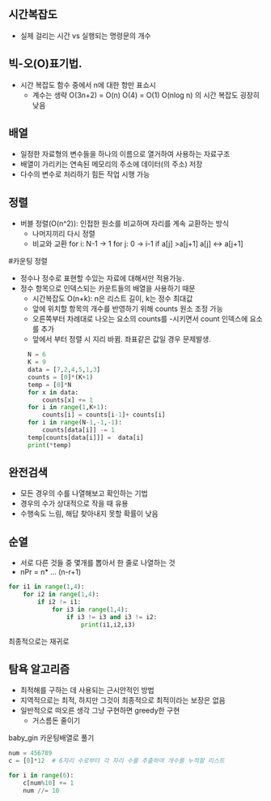 ## 시간복잡도
- 실제 걸리는 시간 vs 실행되는 명령문의 개수

## 빅-오(O)표기법.
- 시간 복잡도 함수 중에서 n에 대한 항만 표쇼시
    - 계수는 생략
    O(3n+2) = O(n)
    O(4) = O(1)
    O(nlog n) 의 시간 복잡도 굉장히 낮음

## 배열
- 일정한 자료형의 변수들을 하나의 이름으로 열거하여 사용하는 자료구조
- 배열이 가리키는 연속된 메모리의 주소에 데이터(의 주소) 저장
- 다수의 변수로 처리하기 힘든 작업 시행 가능

## 정렬
- 버블 정렬(O(n^2)): 인접한 원소를 비교하며 자리를 계속 교환하는 방식
    - 나머지끼리 다시 정렬
    - 비교와 교환
    for i: N-1 -> 1
      for j: 0 -> i-1
        if a[j] >a[j+1]
            a[j] <-> a[j+1]
      
#카운팅 정렬
- 정수나 정수로 표현할 수있는 자료에 대해서만 적용가능.
- 정수 항목으로 인덱스되는 카운트들의 배열을 사용하기 때문
  - 시간복잡도 O(n+k): n은 리스트 길이, k는 정수 최대값
  - 앞에 위치할 항목의 개수를 반영하기 위해 counts 원소 조정 가능
  - 오른쪽부터 차례대로 나오는 요소의 counts를 -시키면서 count 인덱스에 요소를 추가
  - 앞에서 부터 정렬 시 지리 바뀜. 좌표같은 값일 경우 문제발생.
  ```python
    N = 6
    K = 9
    data = [7,2,4,5,1,3]
    counts = [0]*(K+1)
    temp = [0]*N
    for x in data:
        counts[x] += 1
    for i in range(1,K+1):
        counts[i] = counts[i-1]+ counts[i]
    for i in range(N-1,-1,-1):
        counts[data[i]] -= 1
    temp[counts[data[i]]] =  data[i]
    print(*temp)
    ```
## 완전검색
- 모든 경우의 수를 나열해보고 확인하는 기법
- 경우의 수가 상대적으로 작을 때 유용
- 수행속도 느림, 해답 찾아내지 못할 확률이 낮음

## 순열
- 서로 다른 것들 중 몇개를 뽑아서 한 줄로 나열하는 것
- nPr = n* ... (n-r+1)
```python
for i1 in range(1,4):
    for i2 in range(1,4):
        if i2 != i1:
            for i3 in range(1,4):
                if i3 != i3 and i3 != i2:
                    print(i1,i2,i3)

```
최종적으로는 재귀로

## 탐욕 알고리즘
- 최적해를 구하는 데 사용되는 근시안적인 방법
- 지역적으로는 최적, 하지만 그것이 최종적으로 최적이라는 보장은 없음
- 일반적으로 떠오른 생각 그냥 구현하면 greedy한 구현
    - 거스름돈 줄이기
    
baby_gin 카운팅배열로 풀기

```python
num = 456789
c = [0]*12  # 6자리 수로부터 각 자리 수를 추출하여 개수를 누적할 리스트

for i in range(6):
    c[num%10] += 1
    num //= 10
```
  
